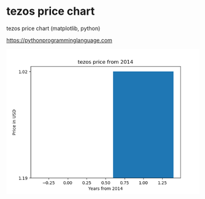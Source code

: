# tezos price chart 

tezos price chart (matplotlib, python)

https://pythonprogramminglanguage.com

<img src='chart.png'>
